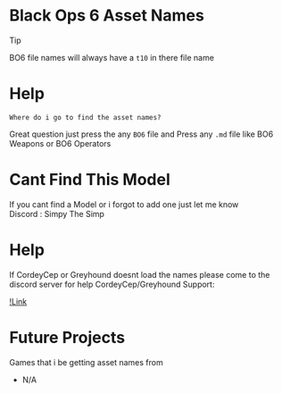 # Black Ops 6 Asset Names


> [!TIP]
> 
>BO6 file names will always have a `t10` in there file name

# Help
`Where do i go to find the asset names?`

Great question just press the any `BO6` file and Press any `.md` file like BO6 Weapons or BO6 Operators 

# Cant Find This Model
 If you cant find a Model or i forgot to add one just let me know  
 Discord : Simpy The Simp 

# Help
 If CordeyCep or Greyhound doesnt load the names please come to the discord server for help
 CordeyCep/Greyhound Support:
 
 [!Link](https://discord.gg/eY2Y5p2PEp)


# Future Projects
Games that i be getting asset names from

  - N/A

 

